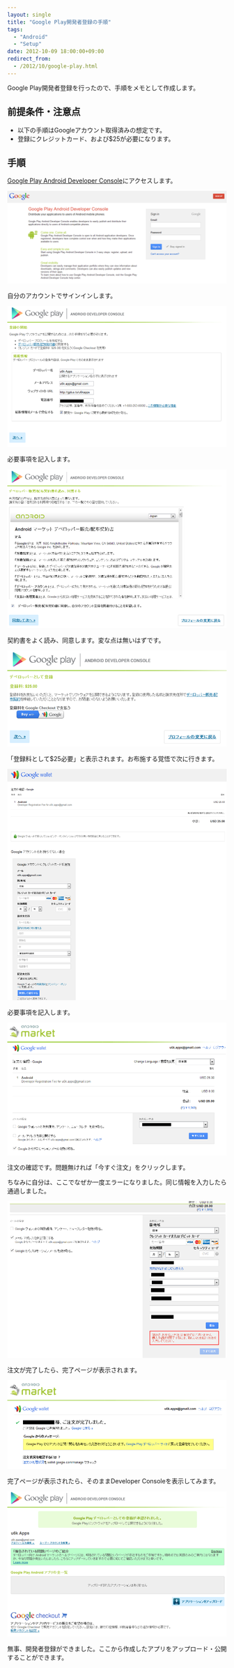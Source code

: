 ```yaml
---
layout: single
title: "Google Play開発者登録の手順"
tags:
  - "Android"
  - "Setup"
date: 2012-10-09 18:00:00+09:00
redirect_from:
  - /2012/10/google-play.html
---
```


Google Play開発者登録を行ったので、手順をメモとして作成します。

## 前提条件・注意点

* 以下の手順はGoogleアカウント取得済みの想定です。
* 登録にクレジットカード、および$25が必要になります。

## 手順

[Google Play Android Developer Console](https://play.google.com/apps/publish/)にアクセスします。

![](/assets/img/2012-10-09-registration-for-google-play-developer/001.png)

自分のアカウントでサインインします。

![](/assets/img/2012-10-09-registration-for-google-play-developer/002.png)

必要事項を記入します。

![](/assets/img/2012-10-09-registration-for-google-play-developer/003.png)

契約書をよく読み、同意します。変な点は無いはずです。

![](/assets/img/2012-10-09-registration-for-google-play-developer/004.png)

「登録料として$25必要」と表示されます。お布施する覚悟で次に行きます。

![](/assets/img/2012-10-09-registration-for-google-play-developer/005.png)

必要事項を記入します。

![](/assets/img/2012-10-09-registration-for-google-play-developer/006.png)

注文の確認です。問題無ければ「今すぐ注文」をクリックします。

ちなみに自分は、ここでなぜか一度エラーになりました。同じ情報を入力したら通過しました。

![](/assets/img/2012-10-09-registration-for-google-play-developer/007.png)

注文が完了したら、完了ページが表示されます。

![](/assets/img/2012-10-09-registration-for-google-play-developer/008.png)

完了ページが表示されたら、そのままDeveloper Consoleを表示してみます。

![](/assets/img/2012-10-09-registration-for-google-play-developer/009.png)

無事、開発者登録ができました。ここから作成したアプリをアップロード・公開することができます。
